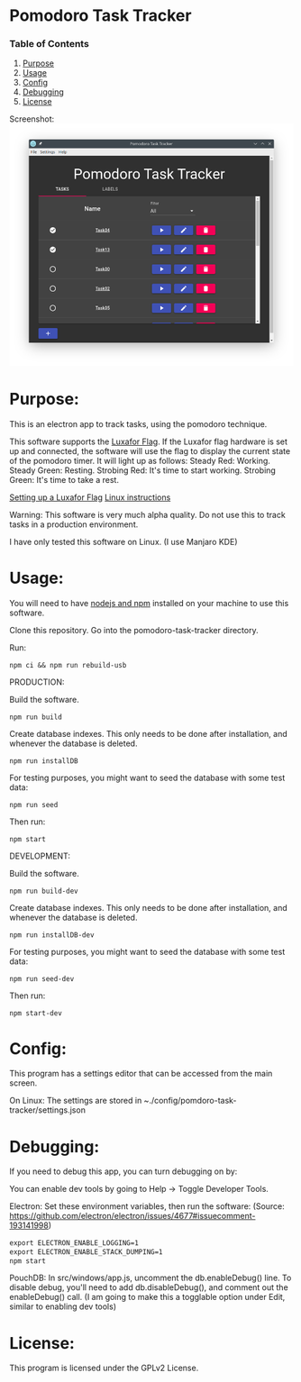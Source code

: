 # Pomodoro Task Tracker

### Table of Contents

1. [Purpose](https://gitlab.com/jeremymreed/pomodoro-task-tracker#purpose)
2. [Usage](https://gitlab.com/jeremymreed/pomodoro-task-tracker#usage)
3. [Config](https://gitlab.com/jeremymreed/pomodoro-task-tracker#license)
4. [Debugging](https://gitlab.com/jeremymreed/pomodoro-task-tracker#debugging)
5. [License](https://gitlab.com/jeremymreed/pomodoro-task-tracker#license)

Screenshot:
[![pomdoro-task-tracker-screenshot](images/task-list-with-task-done.png "Completed Task")](https://gitlab.com/jeremymreed/pomodoro-task-tracker/-/blob/master/images/task-list-with-task-done.png)

# Purpose:

This is an electron app to track tasks, using the pomodoro technique.

This software supports the [Luxafor Flag](https://luxafor.com). If the Luxafor flag hardware is set up and connected,
the software will use the flag to display the current state of the pomodoro timer.
It will light up as follows:
Steady Red: Working.
Steady Green: Resting.
Strobing Red: It's time to start working.
Strobing Green: It's time to take a rest.

[Setting up a Luxafor Flag](https://luxafor.helpscoutdocs.com/article/6-luxafor-flag-set-up-and-use)
[Linux instructions](https://github.com/jonathonball/fabufor)

Warning: This software is very much alpha quality. Do not use this to track tasks in a production environment.

I have only tested this software on Linux. (I use Manjaro KDE)

# Usage:

You will need to have [nodejs and npm](https://nodejs.org/en/) installed on your machine to use this software.

Clone this repository. Go into the pomodoro-task-tracker directory.

Run:

```
npm ci && npm run rebuild-usb
```

PRODUCTION:

Build the software.

```
npm run build
```

Create database indexes. This only needs to be done after installation, and whenever the database is deleted.

```
npm run installDB
```

For testing purposes, you might want to seed the database with some test data:

```
npm run seed
```

Then run:

```
npm start
```

DEVELOPMENT:

Build the software.

```
npm run build-dev
```

Create database indexes. This only needs to be done after installation, and whenever the database is deleted.

```
npm run installDB-dev
```

For testing purposes, you might want to seed the database with some test data:

```
npm run seed-dev
```

Then run:

```
npm start-dev
```

# Config:

This program has a settings editor that can be accessed from the main screen.

On Linux: The settings are stored in ~./config/pomdoro-task-tracker/settings.json

# Debugging:

If you need to debug this app, you can turn debugging on by:

You can enable dev tools by going to Help -> Toggle Developer Tools.

Electron:
Set these environment variables, then run the software: (Source: https://github.com/electron/electron/issues/4677#issuecomment-193141998)

```
export ELECTRON_ENABLE_LOGGING=1
export ELECTRON_ENABLE_STACK_DUMPING=1
npm start
```

PouchDB:
In src/windows/app.js, uncomment the db.enableDebug() line.
To disable debug, you'll need to add db.disableDebug(), and comment out the enableDebug() call.
(I am going to make this a togglable option under Edit, similar to enabling dev tools)

# License:

This program is licensed under the GPLv2 License.
